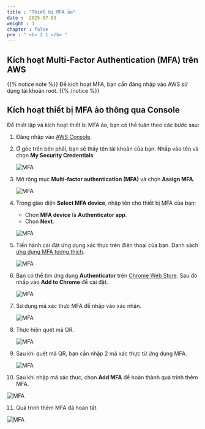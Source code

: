 ```yaml
---
title : "Thiết bị MFA ảo"
date :  2025-07-03
weight : 1
chapter : false
pre : " <b> 2.1 </b> "
---
```


## Kích hoạt Multi-Factor Authentication (MFA) trên AWS

{{% notice note %}}
Để kích hoạt MFA, bạn cần đăng nhập vào AWS sử dụng tài khoản root.
{{% /notice %}}

## Kích hoạt thiết bị MFA ảo thông qua Console

Để thiết lập và kích hoạt thiết bị MFA ảo, bạn có thể tuân theo các bước sau:

1. Đăng nhập vào [AWS Console](https://aws.amazon.com/console/).
2. Ở góc trên bên phải, bạn sẽ thấy tên tài khoản của bạn. Nhấp vào tên và chọn **My Security Credentials**.

   ![MFA](/images/2/0001.png?featherlight=false&width=90pc)

3. Mở rộng mục **Multi-factor authentication (MFA)** và chọn **Assign MFA**.

   ![MFA](/images/2/0002.png?featherlight=false&width=90pc)

4. Trong giao diện **Select MFA device**, nhập tên cho thiết bị MFA của bạn:

   - Chọn **MFA device** là **Authenticator app**.
   - Chọn **Next**.

   ![MFA](/images/2/0003.png?featherlight=false&width=90pc)

5. Tiến hành cài đặt ứng dụng xác thực trên điện thoại của bạn. Danh sách [ứng dụng MFA tương thích](https://aws.amazon.com/iam/features/mfa/?audit=2019q1).

   ![MFA](/images/2/0004.png?featherlight=false&width=90pc)

6. Bạn có thể tìm ứng dụng **Authenticator** trên [Chrome Web Store](https://chrome.google.com/webstore/detail/authenticator/bhghoamapcdpbohphigoooaddinpkbai). Sau đó nhấp vào **Add to Chrome** để cài đặt.

   ![MFA](/images/2/0005.png?featherlight=false&width=90pc)

7. Sử dụng mã xác thực MFA để nhập vào xác nhận.

   ![MFA](/images/2/0006.png?featherlight=false&width=90pc)

8. Thực hiện quét mã QR.

   ![MFA](/images/2/0007.png?featherlight=false&width=90pc)

9. Sau khi quét mã QR, bạn cần nhập 2 mã xác thực từ ứng dụng MFA.

   ![MFA](/images/2/0008.png?featherlight=false&width=90pc)

10. Sau khi nhập mã xác thực, chọn **Add MFA** để hoàn thành quá trình thêm MFA.

   ![MFA](/images/2/0009.png?featherlight=false&width=90pc)

11. Quá trình thêm MFA đã hoàn tất.

   ![MFA](/images/2/00010.png?featherlight=false&width=90pc)
